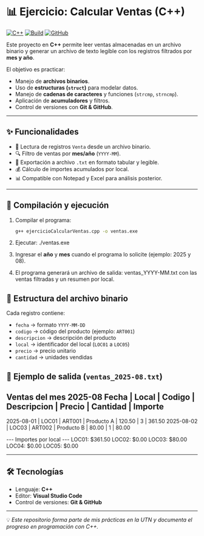 # 📊 Ejercicio: Calcular Ventas (C++)

[![C++](https://img.shields.io/badge/language-C++-blue.svg)](https://isocpp.org/)
[![Build](https://img.shields.io/badge/build-passing-brightgreen.svg)]()
[![GitHub](https://img.shields.io/badge/hosted%20on-GitHub-black.svg)](https://github.com/)

Este proyecto en **C++** permite leer ventas almacenadas en un archivo binario y generar un archivo de texto legible con los registros filtrados por **mes y año**.  

El objetivo es practicar:
- Manejo de **archivos binarios**.  
- Uso de **estructuras (`struct`)** para modelar datos.  
- Manejo de **cadenas de caracteres** y funciones (`strcmp`, `strncmp`).  
- Aplicación de **acumuladores** y filtros.  
- Control de versiones con **Git & GitHub**.  

---

## ✨ Funcionalidades
- 📂 Lectura de registros `Venta` desde un archivo binario.  
- 🔍 Filtro de ventas por **mes/año** (`YYYY-MM`).  
- 📝 Exportación a archivo `.txt` en formato tabular y legible.  
- 💰 Cálculo de importes acumulados por local.  
- 📊 Compatible con Notepad y Excel para análisis posterior.  

---

## 🚀 Compilación y ejecución

1. Compilar el programa:
   ```bash
   g++ ejercicioCalcularVentas.cpp -o ventas.exe

2. Ejecutar:
   ./ventas.exe

3. Ingresar el **año** y **mes** cuando el programa lo solicite (ejemplo: 2025 y 08).

4. El programa generará un archivo de salida:
   ventas_YYYY-MM.txt
   con las ventas filtradas y un resumen por local.

## 📂 Estructura del archivo binario
Cada registro contiene:
- `fecha` → formato `YYYY-MM-DD`  
- `codigo` → código del producto (ejemplo: `ART001`)  
- `descripcion` → descripción del producto  
- `local` → identificador del local (`LOC01` a `LOC05`)  
- `precio` → precio unitario  
- `cantidad` → unidades vendidas  

## 📌 Ejemplo de salida (`ventas_2025-08.txt`)
Ventas del mes 2025-08
Fecha | Local | Codigo | Descripcion | Precio | Cantidad | Importe
----------------------------------------------------------------------
2025-08-01 | LOC01 | ART001 | Producto A | 120.50 | 3 | 361.50
2025-08-02 | LOC03 | ART002 | Producto B | 80.00  | 1 | 80.00

--- Importes por local ---
LOC01: $361.50
LOC02: $0.00
LOC03: $80.00
LOC04: $0.00
LOC05: $0.00


---

## 🛠️ Tecnologías
- Lenguaje: **C++**
- Editor: **Visual Studio Code**
- Control de versiones: **Git & GitHub**

---

💡 *Este repositorio forma parte de mis prácticas en la UTN y documenta el progreso en programación con C++.*


